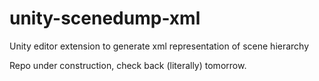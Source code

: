 # unity-scenedump-xml
Unity editor extension to generate xml representation of scene hierarchy

Repo under construction, check back (literally) tomorrow.
